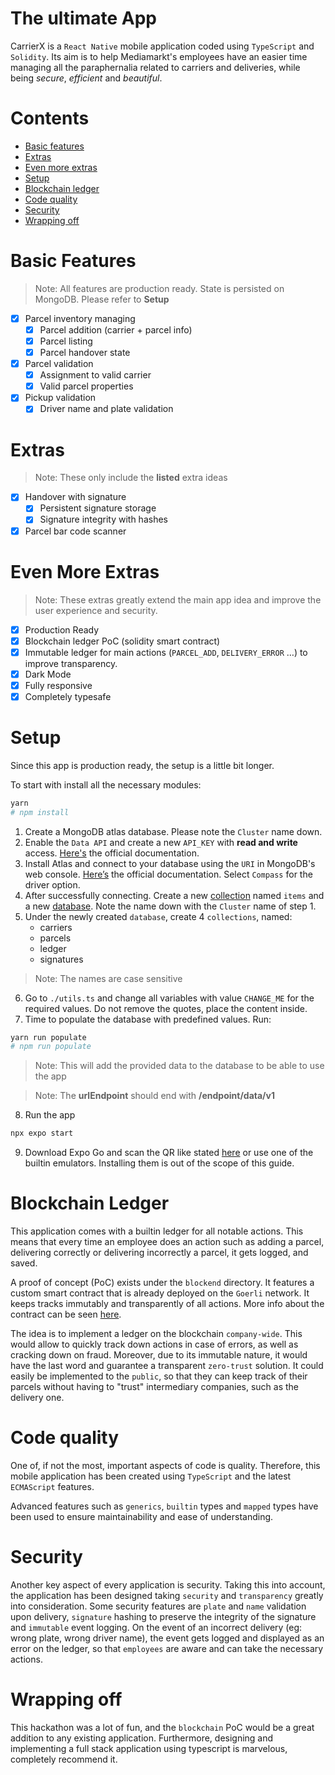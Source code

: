 # The ultimate App

CarrierX is a `React Native` mobile application coded using `TypeScript` and `Solidity`. Its aim is to help Mediamarkt's employees have an easier time managing all the paraphernalia related to carriers and deliveries, while being *secure*, *efficient* and *beautiful*.

# Contents
- [Basic features](#basic-features)
- [Extras](#extras)
- [Even more extras](#even-more-extras)
- [Setup](#setup)
- [Blockchain ledger](#blockchain-ledger)
- [Code quality](#code-quality)
- [Security](#security)
- [Wrapping off](#wrapping-off)

# Basic Features

> Note: All features are production ready. State is persisted on MongoDB. Please refer to **Setup**

- [X] Parcel inventory managing
   - [X] Parcel addition (carrier + parcel info)
   - [X] Parcel listing
   - [X] Parcel handover state
- [X] Parcel validation
   - [X] Assignment to valid carrier
   - [X] Valid parcel properties
- [X] Pickup validation
   - [X] Driver name and plate validation
   
# Extras

> Note: These only include the **listed** extra ideas

- [X] Handover with signature
    - [X] Persistent signature storage
    - [X] Signature integrity with hashes
- [X] Parcel bar code scanner

# Even More Extras

> Note: These extras greatly extend the main app idea and improve the user experience and security.

- [X] Production Ready
- [X] Blockchain ledger PoC (solidity smart contract)
- [X] Immutable ledger for main actions (`PARCEL_ADD`, `DELIVERY_ERROR` …) to improve transparency.
- [X] Dark Mode
- [X] Fully responsive
- [X] Completely typesafe

# Setup

Since this app is production ready, the setup is a little bit longer. 

To start with install all the necessary modules:

```sh
yarn
# npm install
```

1. Create a MongoDB atlas database. Please note the `Cluster` name down.
2. Enable the `Data API` and create a new `API_KEY` with **read and write** access. [Here's](https://www.mongodb.com/docs/atlas/api/data-api/#get-started) the official documentation.
3. Install Atlas and connect to your database using the `URI` in MongoDB's web console. [Here’s](https://www.mongodb.com/docs/atlas/tutorial/connect-to-your-cluster/) the official documentation. Select `Compass` for the driver option.
4. After successfully connecting. Create a new [collection](https://www.mongodb.com/docs/atlas/atlas-ui/collections/) named `items` and a new [database](https://www.mongodb.com/docs/atlas/atlas-ui/databases/). Note the name down with the `Cluster` name of step 1.
5. Under the newly created `database`, create 4 `collections`, named:
   * carriers
   * parcels
   * ledger
   * signatures
> Note: The names are case sensitive
6. Go to `./utils.ts` and change all variables with value `CHANGE_ME` for the required values. Do not remove the quotes, place the content inside.
7. Time to populate the database with predefined values. Run:
```sh
yarn run populate
# npm run populate
```
> Note: This will add the provided data to the database to be able to use the app

> Note: The **urlEndpoint** should end with **/endpoint/data/v1**
8. Run the app
```sh
npx expo start
```
9. Download Expo Go and scan the QR like stated [here](https://docs.expo.dev/workflow/expo-go/) or use one of the builtin emulators. Installing them is out of the scope of this guide. 

# Blockchain Ledger

This application comes with a builtin ledger for all notable actions. This means that every time an employee does an action such as adding a parcel, delivering correctly or delivering incorrectly a parcel, it gets logged, and saved.

A proof of concept (PoC) exists under the `blockend` directory. It features a custom smart contract that is already deployed on the `Goerli` network. It keeps tracks immutably and transparently of all actions. More info about the contract can be seen [here](https://goerli.etherscan.io/address/0x6206325fc24d09a65864791cC73961beC04fDD92).

The idea is to implement a ledger on the blockchain `company-wide`. This would allow to quickly track down actions in case of errors, as well as cracking down on fraud. Moreover, due to its immutable nature, it would have the last word and guarantee a transparent `zero-trust` solution. It could easily be implemented to the `public`, so that they can keep track of their parcels without having to "trust" intermediary companies, such as the delivery one.

# Code quality

One of, if not the most, important aspects of code is quality. Therefore, this mobile application has been created using `TypeScript` and the latest `ECMAScript` features.

Advanced features such as `generics`,  `builtin` types and `mapped` types have been used to ensure maintainability and ease of understanding.

# Security

Another key aspect of every application is security. Taking this into account, the application has been designed taking `security` and `transparency` greatly into consideration. Some security features are `plate` and `name` validation upon delivery, `signature` hashing to preserve the integrity of the signature and `immutable` event logging. On the event of an incorrect delivery (eg: wrong plate, wrong driver name), the event gets logged and displayed as an error on the ledger, so that `employees` are aware and can take the necessary actions.

# Wrapping off

This hackathon was a lot of fun, and the `blockchain` PoC would be a great addition to any existing application. Furthermore, designing and implementing a full stack application using typescript is marvelous, completely recommend it.

